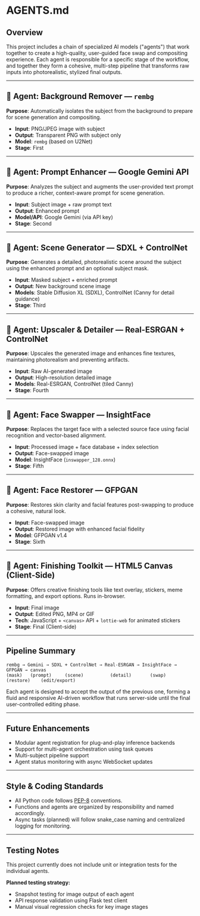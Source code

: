 # AGENTS.md

## Overview

This project includes a chain of specialized AI models ("agents") that work together to create a high-quality, user-guided face swap and compositing experience. Each agent is responsible for a specific stage of the workflow, and together they form a cohesive, multi-step pipeline that transforms raw inputs into photorealistic, stylized final outputs.

---

## 🧠 Agent: Background Remover — `rembg`

**Purpose**: Automatically isolates the subject from the background to prepare for scene generation and compositing.

* **Input**: PNG/JPEG image with subject
* **Output**: Transparent PNG with subject only
* **Model**: `rembg` (based on U2Net)
* **Stage**: First

---

## 🧠 Agent: Prompt Enhancer — Google Gemini API

**Purpose**: Analyzes the subject and augments the user-provided text prompt to produce a richer, context-aware prompt for scene generation.

* **Input**: Subject image + raw prompt text
* **Output**: Enhanced prompt
* **Model/API**: Google Gemini (via API key)
* **Stage**: Second

---

## 🧠 Agent: Scene Generator — SDXL + ControlNet

**Purpose**: Generates a detailed, photorealistic scene around the subject using the enhanced prompt and an optional subject mask.

* **Input**: Masked subject + enriched prompt
* **Output**: New background scene image
* **Models**: Stable Diffusion XL (SDXL), ControlNet (Canny for detail guidance)
* **Stage**: Third

---

## 🧠 Agent: Upscaler & Detailer — Real-ESRGAN + ControlNet

**Purpose**: Upscales the generated image and enhances fine textures, maintaining photorealism and preventing artifacts.

* **Input**: Raw AI-generated image
* **Output**: High-resolution detailed image
* **Models**: Real-ESRGAN, ControlNet (tiled Canny)
* **Stage**: Fourth

---

## 🧠 Agent: Face Swapper — InsightFace

**Purpose**: Replaces the target face with a selected source face using facial recognition and vector-based alignment.

* **Input**: Processed image + face database + index selection
* **Output**: Face-swapped image
* **Model**: InsightFace (`inswapper_128.onnx`)
* **Stage**: Fifth

---

## 🧠 Agent: Face Restorer — GFPGAN

**Purpose**: Restores skin clarity and facial features post-swapping to produce a cohesive, natural look.

* **Input**: Face-swapped image
* **Output**: Restored image with enhanced facial fidelity
* **Model**: GFPGAN v1.4
* **Stage**: Sixth

---

## 🧠 Agent: Finishing Toolkit — HTML5 Canvas (Client‑Side)

**Purpose**: Offers creative finishing tools like text overlay, stickers, meme formatting, and export options. Runs in-browser.

* **Input**: Final image
* **Output**: Edited PNG, MP4 or GIF
* **Tech**: JavaScript + `<canvas>` API + `lottie-web` for animated stickers
* **Stage**: Final (Client-side)

---

## Pipeline Summary

```text
rembg → Gemini → SDXL + ControlNet → Real‑ESRGAN → InsightFace → GFPGAN → canvas
(mask)   (prompt)     (scene)          (detail)       (swap)        (restore)    (edit/export)
```

Each agent is designed to accept the output of the previous one, forming a fluid and responsive AI-driven workflow that runs server-side until the final user-controlled editing phase.

---

## Future Enhancements

* Modular agent registration for plug-and-play inference backends
* Support for multi-agent orchestration using task queues
* Multi-subject pipeline support
* Agent status monitoring with async WebSocket updates

---

## Style & Coding Standards

* All Python code follows [PEP-8](https://peps.python.org/pep-0008/) conventions.
* Functions and agents are organized by responsibility and named accordingly.
* Async tasks (planned) will follow snake\_case naming and centralized logging for monitoring.

---

## Testing Notes

This project currently does not include unit or integration tests for the individual agents.

**Planned testing strategy:**

* Snapshot testing for image output of each agent
* API response validation using Flask test client
* Manual visual regression checks for key image stages
